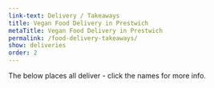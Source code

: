 ```yaml
---
link-text: Delivery / Takeaways
title: Vegan Food Delivery in Prestwich
metaTitle: Vegan Food Delivery in Prestwich
permalink: /food-delivery-takeaways/
show: deliveries
order: 2
---
```


The below places all deliver - click the names for more info.